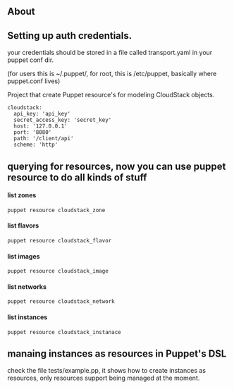 ## About

## Setting up auth credentials.

your credentials should be stored in a file called transport.yaml in your puppet conf dir.

(for users this is ~/.puppet/, for root, this is /etc/puppet, basically where
puppet.conf lives)

Project that create Puppet resource's for modeling CloudStack objects.

    cloudstack:
      api_key: 'api_key'
      secret_access_key: 'secret_key'
      host: '127.0.0.1'
      port: '8080'
      path: '/client/api'
      scheme: 'http'

## querying for resources, now you can use puppet resource to do all kinds of stuff

#### list zones

    puppet resource cloudstack_zone

#### list flavors

    puppet resource cloudstack_flavor

#### list images

    puppet resource cloudstack_image

#### list networks

    puppet resource cloudstack_network

#### list instances

    puppet resource cloudstack_instanace

## manaing instances as resources in Puppet's DSL

check the file tests/example.pp, it shows how to create instances as resources,
only resources support being managed at the moment.
